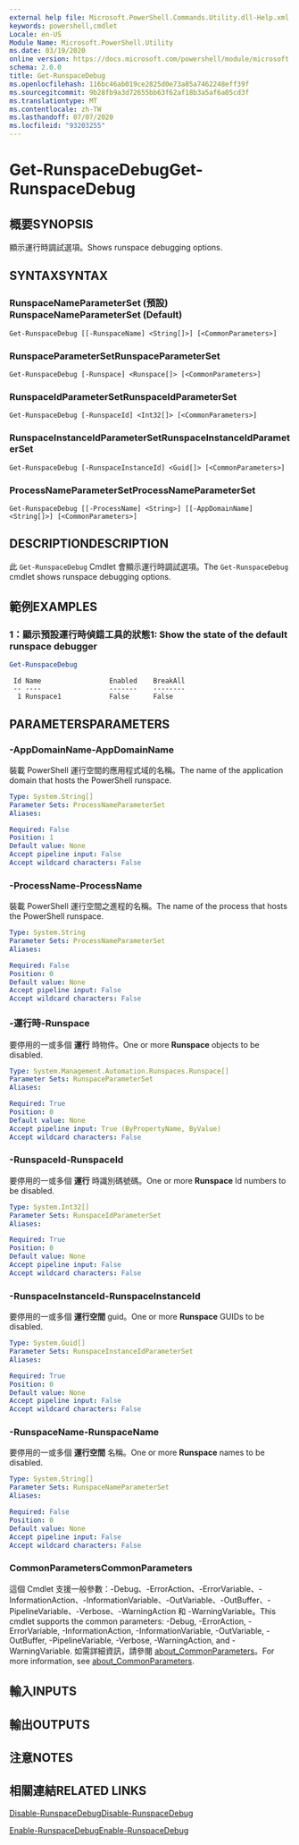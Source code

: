 ```yaml
---
external help file: Microsoft.PowerShell.Commands.Utility.dll-Help.xml
keywords: powershell,cmdlet
Locale: en-US
Module Name: Microsoft.PowerShell.Utility
ms.date: 03/19/2020
online version: https://docs.microsoft.com/powershell/module/microsoft.powershell.utility/get-runspacedebug?view=powershell-5.1&WT.mc_id=ps-gethelp
schema: 2.0.0
title: Get-RunspaceDebug
ms.openlocfilehash: 116bc46ab019ce2825d0e73a85a7462248eff39f
ms.sourcegitcommit: 9b28fb9a3d72655bb63f62af18b3a5af6a05cd3f
ms.translationtype: MT
ms.contentlocale: zh-TW
ms.lasthandoff: 07/07/2020
ms.locfileid: "93203255"
---
```

# <span data-ttu-id="0648e-103">Get-RunspaceDebug</span><span class="sxs-lookup"><span data-stu-id="0648e-103">Get-RunspaceDebug</span></span>

## <span data-ttu-id="0648e-104">概要</span><span class="sxs-lookup"><span data-stu-id="0648e-104">SYNOPSIS</span></span>
<span data-ttu-id="0648e-105">顯示運行時調試選項。</span><span class="sxs-lookup"><span data-stu-id="0648e-105">Shows runspace debugging options.</span></span>

## <span data-ttu-id="0648e-106">SYNTAX</span><span class="sxs-lookup"><span data-stu-id="0648e-106">SYNTAX</span></span>

### <span data-ttu-id="0648e-107">RunspaceNameParameterSet (預設) </span><span class="sxs-lookup"><span data-stu-id="0648e-107">RunspaceNameParameterSet (Default)</span></span>

```
Get-RunspaceDebug [[-RunspaceName] <String[]>] [<CommonParameters>]
```

### <span data-ttu-id="0648e-108">RunspaceParameterSet</span><span class="sxs-lookup"><span data-stu-id="0648e-108">RunspaceParameterSet</span></span>

```
Get-RunspaceDebug [-Runspace] <Runspace[]> [<CommonParameters>]
```

### <span data-ttu-id="0648e-109">RunspaceIdParameterSet</span><span class="sxs-lookup"><span data-stu-id="0648e-109">RunspaceIdParameterSet</span></span>

```
Get-RunspaceDebug [-RunspaceId] <Int32[]> [<CommonParameters>]
```

### <span data-ttu-id="0648e-110">RunspaceInstanceIdParameterSet</span><span class="sxs-lookup"><span data-stu-id="0648e-110">RunspaceInstanceIdParameterSet</span></span>

```
Get-RunspaceDebug [-RunspaceInstanceId] <Guid[]> [<CommonParameters>]
```

### <span data-ttu-id="0648e-111">ProcessNameParameterSet</span><span class="sxs-lookup"><span data-stu-id="0648e-111">ProcessNameParameterSet</span></span>

```
Get-RunspaceDebug [[-ProcessName] <String>] [[-AppDomainName] <String[]>] [<CommonParameters>]
```

## <span data-ttu-id="0648e-112">DESCRIPTION</span><span class="sxs-lookup"><span data-stu-id="0648e-112">DESCRIPTION</span></span>

<span data-ttu-id="0648e-113">此 `Get-RunspaceDebug` Cmdlet 會顯示運行時調試選項。</span><span class="sxs-lookup"><span data-stu-id="0648e-113">The `Get-RunspaceDebug` cmdlet shows runspace debugging options.</span></span>

## <span data-ttu-id="0648e-114">範例</span><span class="sxs-lookup"><span data-stu-id="0648e-114">EXAMPLES</span></span>

### <span data-ttu-id="0648e-115">1：顯示預設運行時偵錯工具的狀態</span><span class="sxs-lookup"><span data-stu-id="0648e-115">1: Show the state of the default runspace debugger</span></span>

```powershell
Get-RunspaceDebug
```

```Output
 Id Name                 Enabled    BreakAll
 -- ----                 -------    --------
  1 Runspace1            False      False
```

## <span data-ttu-id="0648e-116">PARAMETERS</span><span class="sxs-lookup"><span data-stu-id="0648e-116">PARAMETERS</span></span>

### <span data-ttu-id="0648e-117">-AppDomainName</span><span class="sxs-lookup"><span data-stu-id="0648e-117">-AppDomainName</span></span>

<span data-ttu-id="0648e-118">裝載 PowerShell 運行空間的應用程式域的名稱。</span><span class="sxs-lookup"><span data-stu-id="0648e-118">The name of the application domain that hosts the PowerShell runspace.</span></span>

```yaml
Type: System.String[]
Parameter Sets: ProcessNameParameterSet
Aliases:

Required: False
Position: 1
Default value: None
Accept pipeline input: False
Accept wildcard characters: False
```

### <span data-ttu-id="0648e-119">-ProcessName</span><span class="sxs-lookup"><span data-stu-id="0648e-119">-ProcessName</span></span>

<span data-ttu-id="0648e-120">裝載 PowerShell 運行空間之進程的名稱。</span><span class="sxs-lookup"><span data-stu-id="0648e-120">The name of the process that hosts the PowerShell runspace.</span></span>

```yaml
Type: System.String
Parameter Sets: ProcessNameParameterSet
Aliases:

Required: False
Position: 0
Default value: None
Accept pipeline input: False
Accept wildcard characters: False
```

### <span data-ttu-id="0648e-121">-運行時</span><span class="sxs-lookup"><span data-stu-id="0648e-121">-Runspace</span></span>

<span data-ttu-id="0648e-122">要停用的一或多個 **運行** 時物件。</span><span class="sxs-lookup"><span data-stu-id="0648e-122">One or more **Runspace** objects to be disabled.</span></span>

```yaml
Type: System.Management.Automation.Runspaces.Runspace[]
Parameter Sets: RunspaceParameterSet
Aliases:

Required: True
Position: 0
Default value: None
Accept pipeline input: True (ByPropertyName, ByValue)
Accept wildcard characters: False
```

### <span data-ttu-id="0648e-123">-RunspaceId</span><span class="sxs-lookup"><span data-stu-id="0648e-123">-RunspaceId</span></span>

<span data-ttu-id="0648e-124">要停用的一或多個 **運行** 時識別碼號碼。</span><span class="sxs-lookup"><span data-stu-id="0648e-124">One or more **Runspace** Id numbers to be disabled.</span></span>

```yaml
Type: System.Int32[]
Parameter Sets: RunspaceIdParameterSet
Aliases:

Required: True
Position: 0
Default value: None
Accept pipeline input: False
Accept wildcard characters: False
```

### <span data-ttu-id="0648e-125">-RunspaceInstanceId</span><span class="sxs-lookup"><span data-stu-id="0648e-125">-RunspaceInstanceId</span></span>

<span data-ttu-id="0648e-126">要停用的一或多個 **運行空間** guid。</span><span class="sxs-lookup"><span data-stu-id="0648e-126">One or more **Runspace** GUIDs to be disabled.</span></span>

```yaml
Type: System.Guid[]
Parameter Sets: RunspaceInstanceIdParameterSet
Aliases:

Required: True
Position: 0
Default value: None
Accept pipeline input: False
Accept wildcard characters: False
```

### <span data-ttu-id="0648e-127">-RunspaceName</span><span class="sxs-lookup"><span data-stu-id="0648e-127">-RunspaceName</span></span>

<span data-ttu-id="0648e-128">要停用的一或多個 **運行空間** 名稱。</span><span class="sxs-lookup"><span data-stu-id="0648e-128">One or more **Runspace** names to be disabled.</span></span>

```yaml
Type: System.String[]
Parameter Sets: RunspaceNameParameterSet
Aliases:

Required: False
Position: 0
Default value: None
Accept pipeline input: False
Accept wildcard characters: False
```

### <span data-ttu-id="0648e-129">CommonParameters</span><span class="sxs-lookup"><span data-stu-id="0648e-129">CommonParameters</span></span>

<span data-ttu-id="0648e-130">這個 Cmdlet 支援一般參數：-Debug、-ErrorAction、-ErrorVariable、-InformationAction、-InformationVariable、-OutVariable、-OutBuffer、-PipelineVariable、-Verbose、-WarningAction 和 -WarningVariable。</span><span class="sxs-lookup"><span data-stu-id="0648e-130">This cmdlet supports the common parameters: -Debug, -ErrorAction, -ErrorVariable, -InformationAction, -InformationVariable, -OutVariable, -OutBuffer, -PipelineVariable, -Verbose, -WarningAction, and -WarningVariable.</span></span> <span data-ttu-id="0648e-131">如需詳細資訊，請參閱 [about_CommonParameters](https://go.microsoft.com/fwlink/?LinkID=113216)。</span><span class="sxs-lookup"><span data-stu-id="0648e-131">For more information, see [about_CommonParameters](https://go.microsoft.com/fwlink/?LinkID=113216).</span></span>

## <span data-ttu-id="0648e-132">輸入</span><span class="sxs-lookup"><span data-stu-id="0648e-132">INPUTS</span></span>

## <span data-ttu-id="0648e-133">輸出</span><span class="sxs-lookup"><span data-stu-id="0648e-133">OUTPUTS</span></span>

## <span data-ttu-id="0648e-134">注意</span><span class="sxs-lookup"><span data-stu-id="0648e-134">NOTES</span></span>

## <span data-ttu-id="0648e-135">相關連結</span><span class="sxs-lookup"><span data-stu-id="0648e-135">RELATED LINKS</span></span>

[<span data-ttu-id="0648e-136">Disable-RunspaceDebug</span><span class="sxs-lookup"><span data-stu-id="0648e-136">Disable-RunspaceDebug</span></span>](Disable-RunspaceDebug.md)

[<span data-ttu-id="0648e-137">Enable-RunspaceDebug</span><span class="sxs-lookup"><span data-stu-id="0648e-137">Enable-RunspaceDebug</span></span>](Enable-RunspaceDebug.md)
